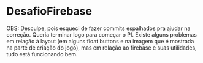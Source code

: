 # DesafioFirebase

OBS: Desculpe, pois esqueci de fazer commits espalhados pra ajudar na correção. Queria terminar logo para começar o PI.
Existe alguns problemas em relação à layout (em alguns float buttons e na imagem que é mostrada na parte de criação do jogo), mas em relação ao firebase
e suas utilidades, tudo está funcionando bem.
